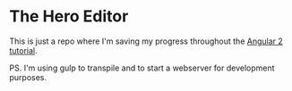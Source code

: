 # The Hero Editor

This is just a repo where I'm saving my progress throughout the
[Angular 2 tutorial](https://angular.io/docs/ts/latest/tutorial/).

PS. I'm using gulp to transpile and to start a webserver for development purposes.